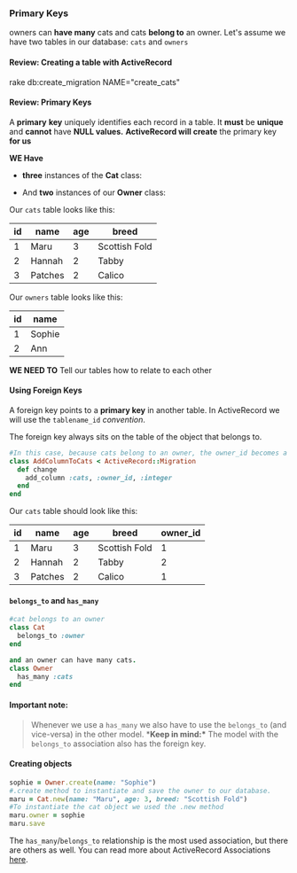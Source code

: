 ### Primary Keys

owners can **have many** cats and cats **belong to** an owner. Let's assume we have two tables in our database: `cats` and `owners`

#### Review: Creating a table with ActiveRecord

rake db:create_migration NAME="create_cats"

#### Review: Primary Keys

A **primary** **key** uniquely identifies each record in a table. It **must** be **unique** and **cannot** have **NULL values.** **ActiveRecord will create** the primary key **for us**

**WE Have**

- **three** instances of the **Cat** class:

- And **two** instances of our **Owner** class:

Our `cats` table looks like this:

| id   | name    | age  | breed         |
| ---- | ------- | ---- | ------------- |
| 1    | Maru    | 3    | Scottish Fold |
| 2    | Hannah  | 2    | Tabby         |
| 3    | Patches | 2    | Calico        |

Our `owners` table looks like this:

| id   | name   |
| ---- | ------ |
| 1    | Sophie |
| 2    | Ann    |

**WE NEED TO** Tell our tables how to relate to each other

#### Using Foreign Keys

A foreign key points to a **primary key** in another table. In ActiveRecord we will use the `tablename_id` *convention*.

The foreign key always sits on the table of the object that belongs to.

```ruby
#In this case, because cats belong to an owner, the owner_id becomes a column in the cats table.
class AddColumnToCats < ActiveRecord::Migration
  def change
    add_column :cats, :owner_id, :integer
  end
end
```

Our `cats` table should look like this:

| id   | name    | age  | breed         | owner_id |
| ---- | ------- | ---- | ------------- | -------- |
| 1    | Maru    | 3    | Scottish Fold | 1        |
| 2    | Hannah  | 2    | Tabby         | 2        |
| 3    | Patches | 2    | Calico        | 1        |

#### `belongs_to` and `has_many`

```ruby
#cat belongs to an owner
class Cat
  belongs_to :owner
end
```

```ruby
and an owner can have many cats.
class Owner
  has_many :cats
end
```

#### Important note:

> Whenever we use a `has_many` we also have to use the `belongs_to` (and vice-versa) in the other model. ***Keep in mind:\*** The model with the `belongs_to` association also has the foreign key.

#### Creating objects



```ruby
sophie = Owner.create(name: "Sophie")
#.create method to instantiate and save the owner to our database.
maru = Cat.new(name: "Maru", age: 3, breed: "Scottish Fold")
#To instantiate the cat object we used the .new method
maru.owner = sophie
maru.save
```

The `has_many`/`belongs_to` relationship is the most used association, but there are others as well. You can read more about ActiveRecord Associations [here](http://guides.rubyonrails.org/association_basics.html).